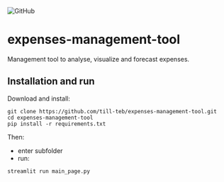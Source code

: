 ![GitHub](https://img.shields.io/github/license/till-teb/expenses-management-tool)

# expenses-management-tool
Management tool to analyse, visualize and forecast expenses.

## Installation and run
Download and install:
```
git clone https://github.com/till-teb/expenses-management-tool.git
cd expenses-management-tool
pip install -r requirements.txt
```

Then:
- enter subfolder
- run:
```
streamlit run main_page.py
```
